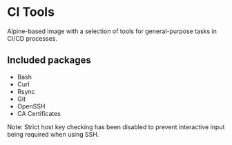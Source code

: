 # CI Tools

Alpine-based image with a selection of tools for general-purpose tasks in CI/CD processes.

## Included packages

  - Bash
  - Curl
  - Rsync
  - Git
  - OpenSSH
  - CA Certificates

Note: Strict host key checking has been disabled to prevent interactive input being required when using SSH.